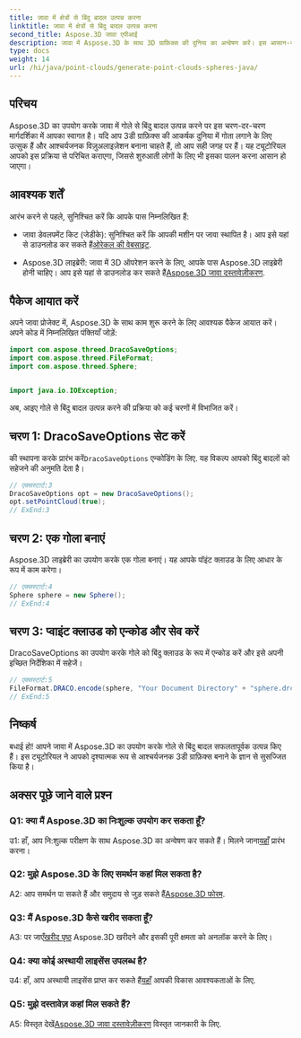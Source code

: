 ```yaml
---
title: जावा में क्षेत्रों से बिंदु बादल उत्पन्न करना
linktitle: जावा में क्षेत्रों से बिंदु बादल उत्पन्न करना
second_title: Aspose.3D जावा एपीआई
description: जावा में Aspose.3D के साथ 3D ग्राफ़िक्स की दुनिया का अन्वेषण करें। इस आसान-से ट्यूटोरियल के साथ गोले से बिंदु बादल उत्पन्न करना सीखें।
type: docs
weight: 14
url: /hi/java/point-clouds/generate-point-clouds-spheres-java/
---
```

## परिचय

Aspose.3D का उपयोग करके जावा में गोले से बिंदु बादल उत्पन्न करने पर इस चरण-दर-चरण मार्गदर्शिका में आपका स्वागत है। यदि आप 3डी ग्राफ़िक्स की आकर्षक दुनिया में गोता लगाने के लिए उत्सुक हैं और आश्चर्यजनक विज़ुअलाइज़ेशन बनाना चाहते हैं, तो आप सही जगह पर हैं। यह ट्यूटोरियल आपको इस प्रक्रिया से परिचित कराएगा, जिससे शुरुआती लोगों के लिए भी इसका पालन करना आसान हो जाएगा।

## आवश्यक शर्तें

आरंभ करने से पहले, सुनिश्चित करें कि आपके पास निम्नलिखित हैं:

-  जावा डेवलपमेंट किट (जेडीके): सुनिश्चित करें कि आपकी मशीन पर जावा स्थापित है। आप इसे यहां से डाउनलोड कर सकते हैं[ओरेकल की वेबसाइट](https://www.oracle.com/java/technologies/javase-downloads.html).

-  Aspose.3D लाइब्रेरी: जावा में 3D ऑपरेशन करने के लिए, आपके पास Aspose.3D लाइब्रेरी होनी चाहिए। आप इसे यहां से डाउनलोड कर सकते हैं[Aspose.3D जावा दस्तावेज़ीकरण](https://reference.aspose.com/3d/java/).

## पैकेज आयात करें

अपने जावा प्रोजेक्ट में, Aspose.3D के साथ काम शुरू करने के लिए आवश्यक पैकेज आयात करें। अपने कोड में निम्नलिखित पंक्तियाँ जोड़ें:

```java
import com.aspose.threed.DracoSaveOptions;
import com.aspose.threed.FileFormat;
import com.aspose.threed.Sphere;


import java.io.IOException;
```

अब, आइए गोले से बिंदु बादल उत्पन्न करने की प्रक्रिया को कई चरणों में विभाजित करें।

## चरण 1: DracoSaveOptions सेट करें

 की स्थापना करके प्रारंभ करें`DracoSaveOptions` एन्कोडिंग के लिए. यह विकल्प आपको बिंदु बादलों को सहेजने की अनुमति देता है।

```java
// एक्सस्टार्ट:3
DracoSaveOptions opt = new DracoSaveOptions();
opt.setPointCloud(true);
// ExEnd:3
```

## चरण 2: एक गोला बनाएं

Aspose.3D लाइब्रेरी का उपयोग करके एक गोला बनाएं। यह आपके पॉइंट क्लाउड के लिए आधार के रूप में काम करेगा।

```java
// एक्सस्टार्ट:4
Sphere sphere = new Sphere();
// ExEnd:4
```

## चरण 3: प्वाइंट क्लाउड को एन्कोड और सेव करें

DracoSaveOptions का उपयोग करके गोले को बिंदु क्लाउड के रूप में एन्कोड करें और इसे अपनी इच्छित निर्देशिका में सहेजें।

```java
// एक्सस्टार्ट:5
FileFormat.DRACO.encode(sphere, "Your Document Directory" + "sphere.drc", opt);
// ExEnd:5
```

## निष्कर्ष

बधाई हो! आपने जावा में Aspose.3D का उपयोग करके गोले से बिंदु बादल सफलतापूर्वक उत्पन्न किए हैं। इस ट्यूटोरियल ने आपको दृश्यात्मक रूप से आश्चर्यजनक 3डी ग्राफ़िक्स बनाने के ज्ञान से सुसज्जित किया है।

## अक्सर पूछे जाने वाले प्रश्न

### Q1: क्या मैं Aspose.3D का निःशुल्क उपयोग कर सकता हूँ?

 उ1: हाँ, आप नि:शुल्क परीक्षण के साथ Aspose.3D का अन्वेषण कर सकते हैं। मिलने जाना[यहाँ](https://releases.aspose.com/) प्रारंभ करना।

### Q2: मुझे Aspose.3D के लिए समर्थन कहां मिल सकता है?

 A2: आप समर्थन पा सकते हैं और समुदाय से जुड़ सकते हैं[Aspose.3D फोरम](https://forum.aspose.com/c/3d/18).

### Q3: मैं Aspose.3D कैसे खरीद सकता हूँ?

 A3: पर जाएँ[खरीद पृष्ठ](https://purchase.aspose.com/buy) Aspose.3D खरीदने और इसकी पूरी क्षमता को अनलॉक करने के लिए।

### Q4: क्या कोई अस्थायी लाइसेंस उपलब्ध है?

 उ4: हाँ, आप अस्थायी लाइसेंस प्राप्त कर सकते हैं[यहाँ](https://purchase.aspose.com/temporary-license/) आपकी विकास आवश्यकताओं के लिए.

### Q5: मुझे दस्तावेज़ कहां मिल सकते हैं?

 A5: विस्तृत देखें[Aspose.3D जावा दस्तावेज़ीकरण](https://reference.aspose.com/3d/java/) विस्तृत जानकारी के लिए.
